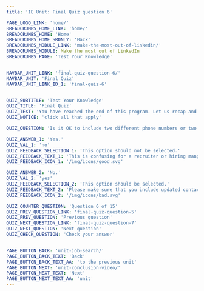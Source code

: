 ```yaml
---
title: 'IE Unit: Final Quiz question 6'

PAGE_LOGO_LINK: 'home/'
BREADCRUMBS_HOME_LINK: 'home/'
BREADCRUMBS_HOME: 'Home'
BREADCRUMBS_HOME_SRONLY: 'Back'
BREADCRUMBS_MODULE_LINK: 'make-the-most-out-of-linkedin/'
BREADCRUMBS_MODULE: Make the most out of LinkedIn
BREADCRUMBS_PAGE: 'Test Your Knowledge'


NAVBAR_UNIT_LINK: 'final-quiz-question-6/'
NAVBAR_UNIT: 'Final Quiz'
NAVBAR_UNIT_LINK_ID_1: 'final-quiz-6'


QUIZ_SUBTITLE: 'Test Your Knowledge'
QUIZ_TITLE: 'Final Quiz'
QUIZ_TEXT: 'You have reached the end of this program. Let us recap and review by answering each of the situational real-life questions with the most appropriate answer. Good Luck!'
QUIZ_NOTICE: 'click all that apply'

QUIZ_QUESTION: 'Is it OK to include two different phone numbers or two different emails in my Cover Letter heading?'

QUIZ_ANSWER_1: 'Yes.'
QUIZ_VAL_1: 'no'
QUIZ_FEEDBACK_SELECTION_1: 'This option should not be selected.'
QUIZ_FEEDBACK_TEXT_1: 'This is confusing for a recruiter or hiring manger. They will not waste their time to see which number or email is best to contact you.'
QUIZ_FEEDBACK_ICON_1: '/img/icons/good.svg'

QUIZ_ANSWER_2: 'No.'
QUIZ_VAL_2: 'yes'
QUIZ_FEEDBACK_SELECTION_2: 'This option should be selected.'
QUIZ_FEEDBACK_TEXT_2: 'Please make sure that you include updated contact information. Include the personal contact info that you check regularly. Therefore, that if a company wanted to contact you that very same day they will be able to do so.'
QUIZ_FEEDBACK_ICON_2: '/img/icons/bad.svg'

QUIZ_COUNTER_QUESTION: 'Question 6 of 15'
QUIZ_PREV_QUESTION_LINK: 'final-quiz-question-5'
QUIZ_PREV_QUESTION: 'Previous question'
QUIZ_NEXT_QUESTION_LINK: 'final-quiz-question-7'
QUIZ_NEXT_QUESTION: 'Next question'
QUIZ_CHECK_QUESTION: 'Check your answer'


PAGE_BUTTON_BACK: 'unit-job-search/'
PAGE_BUTTON_BACK_TEXT: 'Back'
PAGE_BUTTON_BACK_TEXT_AA: 'to the previous unit'
PAGE_BUTTON_NEXT: 'unit-conclusion-video/'
PAGE_BUTTON_NEXT_TEXT: 'Next'
PAGE_BUTTON_NEXT_TEXT_AA: 'unit'
---
```

